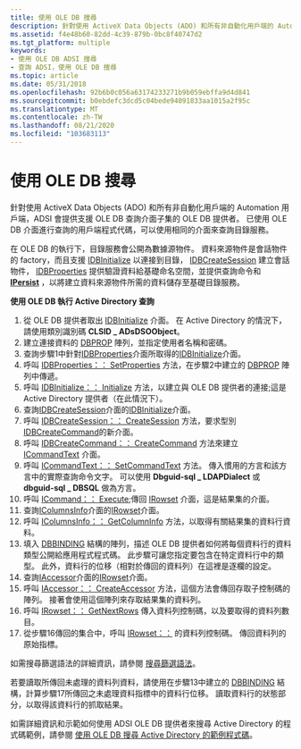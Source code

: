 ```yaml
---
title: 使用 OLE DB 搜尋
description: 針對使用 ActiveX Data Objects (ADO) 和所有非自動化用戶端的 Automation 用戶端，ADSI 會提供支援 OLE DB 查詢介面子集的 OLE DB 提供者。
ms.assetid: f4e48b60-82dd-4c39-879b-0bc8f40747d2
ms.tgt_platform: multiple
keywords:
- 使用 OLE DB ADSI 搜尋
- 查詢 ADSI，使用 OLE DB 搜尋
ms.topic: article
ms.date: 05/31/2018
ms.openlocfilehash: 92b6b0c056a63174233271b9b059ebffa9d4d841
ms.sourcegitcommit: b0ebdefc3dcd5c04bede94091833aa1015a2f95c
ms.translationtype: MT
ms.contentlocale: zh-TW
ms.lasthandoff: 08/21/2020
ms.locfileid: "103683113"
---
```

# <a name="searching-with-ole-db"></a>使用 OLE DB 搜尋

針對使用 ActiveX Data Objects (ADO) 和所有非自動化用戶端的 Automation 用戶端，ADSI 會提供支援 OLE DB 查詢介面子集的 OLE DB 提供者。 已使用 OLE DB 介面進行查詢的用戶端程式代碼，可以使用相同的介面來查詢目錄服務。

在 OLE DB 的執行下，目錄服務會公開為數據源物件。 資料來源物件是會話物件的 factory，而且支援 [IDBInitialize](/previous-versions/windows/desktop/ms713706(v=vs.85)) 以連接到目錄， [IDBCreateSession](/previous-versions/windows/desktop/ms724076(v=vs.85)) 建立會話物件， [IDBProperties](/previous-versions/windows/desktop/ms719607(v=vs.85)) 提供驗證資料給基礎命名空間，並提供查詢命令和 [**IPersist**](/windows/win32/api/objidl/nn-objidl-ipersist) ，以將建立資料來源物件所需的資料儲存至基礎目錄服務。

**使用 OLE DB 執行 Active Directory 查詢**

1.  從 OLE DB 提供者取出 [IDBInitialize](/previous-versions/windows/desktop/ms713706(v=vs.85)) 介面。 在 Active Directory 的情況下，請使用類別識別碼 **CLSID \_ ADsDSOObject**。
2.  建立連接資料的 [DBPROP](/previous-versions/windows/desktop/ms717970(v=vs.85)) 陣列，並指定使用者名稱和密碼。
3.  查詢步驟1中針對[IDBProperties](/previous-versions/windows/desktop/ms719607(v=vs.85))介面所取得的[IDBInitialize](/previous-versions/windows/desktop/ms713706(v=vs.85))介面。
4.  呼叫 [IDBProperties：： SetProperties](/previous-versions/windows/desktop/ms723049(v=vs.85)) 方法，在步驟2中建立的 [DBPROP](/previous-versions/windows/desktop/ms717970(v=vs.85)) 陣列中傳遞。
5.  呼叫 [IDBInitialize：： Initialize](/previous-versions/windows/desktop/ms718026(v=vs.85)) 方法，以建立與 OLE DB 提供者的連接;這是 Active Directory 提供者（在此情況下）。
6.  查詢[IDBCreateSession](/previous-versions/windows/desktop/ms724076(v=vs.85))介面的[IDBInitialize](/previous-versions/windows/desktop/ms713706(v=vs.85))介面。
7.  呼叫 [IDBCreateSession：： CreateSession](/previous-versions/windows/desktop/ms714942(v=vs.85)) 方法，要求型別 [IDBCreateCommand](/previous-versions/windows/desktop/ms711625(v=vs.85))的新介面。
8.  呼叫 [IDBCreateCommand：： CreateCommand](/previous-versions/windows/desktop/ms709772(v=vs.85)) 方法來建立 [ICommandText](/previous-versions/windows/desktop/ms714914(v=vs.85)) 介面。
9.  呼叫 [ICommandText：： SetCommandText](/previous-versions/windows/desktop/ms709757(v=vs.85)) 方法。 傳入慣用的方言和該方言中的實際查詢命令文字。 可以使用 **Dbguid-sql \_ LDAPDialect** 或 **dbguid-sql \_ DBSQL** 做為方言。
10. 呼叫 [ICommand：： Execute](/previous-versions/windows/desktop/ms718095(v=vs.85));傳回 [IRowset](/previous-versions/windows/desktop/ms720986(v=vs.85)) 介面，這是結果集的介面。
11. 查詢[IColumnsInfo](/previous-versions/windows/desktop/ms725401(v=vs.85))介面的[IRowset](/previous-versions/windows/desktop/ms720986(v=vs.85))介面。
12. 呼叫 [IColumnsInfo：： GetColumnInfo](/previous-versions/windows/desktop/ms722704(v=vs.85)) 方法，以取得有關結果集的資料行資料。
13. 填入 [DBBINDING](/previous-versions/windows/desktop/ms716845(v=vs.85)) 結構的陣列，描述 OLE DB 提供者如何將每個資料行的資料類型公開給應用程式程式碼。 此步驟可讓您指定要包含在特定資料行中的類型。 此外，資料行的位移（相對於傳回的資料列）在這裡是逐欄的設定。
14. 查詢[IAccessor](/previous-versions/windows/desktop/ms719672(v=vs.85))介面的[IRowset](/previous-versions/windows/desktop/ms720986(v=vs.85))介面。
15. 呼叫 [IAccessor：： CreateAccessor](/previous-versions/windows/desktop/ms720969(v=vs.85)) 方法，這個方法會傳回存取子控制碼的陣列。 接著會使用這個陣列來存取結果集的資料列。
16. 呼叫 [IRowset：： GetNextRows](/previous-versions/windows/desktop/ms709827(v=vs.85)) 傳入資料列控制碼，以及要取得的資料列數目。
17. 從步驟16傳回的集合中，呼叫 [IRowset：：](/previous-versions/windows/desktop/ms716988(v=vs.85)) 的資料列控制碼。 傳回資料列的原始指標。

如需搜尋篩選語法的詳細資訊，請參閱 [搜尋篩選語法](search-filter-syntax.md)。

若要讀取所傳回未處理的資料列資料，請使用在步驟13中建立的 [DBBINDING](/previous-versions/windows/desktop/ms716845(v=vs.85)) 結構，計算步驟17所傳回之未處理資料指標中的資料行位移。 讀取資料行的狀態部分，以取得該資料行的抓取結果。

如需詳細資訊和示範如何使用 ADSI OLE DB 提供者來搜尋 Active Directory 的程式碼範例，請參閱 [使用 OLE DB 搜尋 Active Directory 的範例程式碼](example-code-for-using-ole-db-to-search-active-directory.md)。

 

 